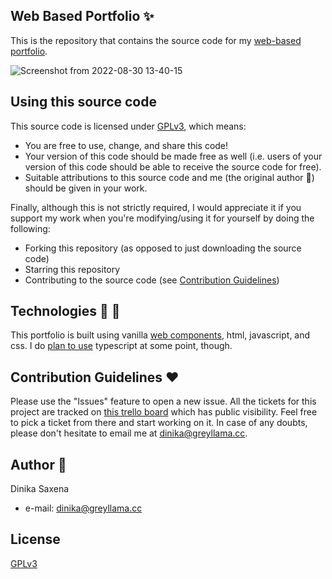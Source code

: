 ## Web Based Portfolio :sparkles:

This is the repository that contains the source code for my [web-based portfolio](https://dinika.github.io/personal-website/).

![Screenshot from 2022-08-30 13-40-15](https://user-images.githubusercontent.com/11242410/187427522-5ad25efe-ccf9-4af4-9e47-d0d644a494ea.png)

## Using this source code

This source code is licensed under [GPLv3](https://www.gnu.org/licenses/gpl-3.0.en.html), which means:

* You are free to use, change, and share this code!
* Your version of this code should be made free as well (i.e. users of your version of this code should be able to receive the source code for free).
* Suitable attributions to this source code and me (the original author :angel:) should be given in your work.

Finally, although this is not strictly required, I would appreciate it if you support my work when you're modifying/using it for yourself by doing the following:

* Forking this repository (as opposed to just downloading the source code)
* Starring this repository
* Contributing  to the source code (see [Contribution Guidelines](#contribution-guidelines-hearts))


## Technologies :hammer: :wrench:

This portfolio is built using vanilla [web components](https://developer.mozilla.org/en-US/docs/Web/Web_Components), html, javascript, and css.
I do [plan to use](https://trello.com/c/nbQoVesr/14-add-typescript-support) typescript at some point, though.


## Contribution Guidelines :hearts:

Please use the "Issues" feature to open a new issue.
All the tickets for this project are tracked on [this trello board](https://trello.com/b/rbgAUrPd/portfolio) which has public visibility. Feel free to pick a ticket from there and start working on it. In case of any doubts, please don't hesitate to email me at dinika@greyllama.cc.

## Author :princess:

Dinika Saxena

- e-mail: dinika@greyllama.cc

## License

[GPLv3](https://www.gnu.org/licenses/gpl-3.0.en.html)
